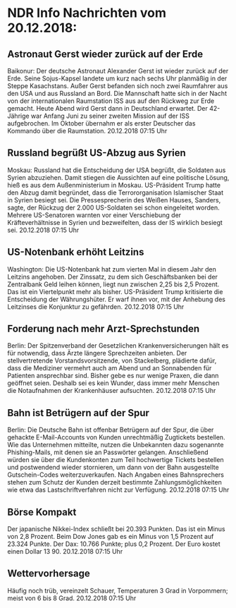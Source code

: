 # NDR Info Nachrichten vom 20.12.2018:


## Astronaut Gerst wieder zurück auf der Erde
Baikonur: Der deutsche Astronaut Alexander Gerst ist wieder zurück auf der Erde. Seine Sojus-Kapsel landete um kurz nach sechs Uhr planmäßig in der Steppe Kasachstans. Außer Gerst befanden sich noch zwei Raumfahrer aus den USA und aus Russland an Bord. Die Mannschaft hatte sich in der Nacht von der internationalen Raumstation ISS aus auf den Rückweg zur Erde gemacht. Heute Abend wird Gerst dann in Deutschland erwartet. Der 42-Jährige war Anfang Juni zu seiner zweiten Mission auf der ISS aufgebrochen. Im Oktober übernahm er als erster Deutscher das Kommando über die Raumstation. 20.12.2018 07:15 Uhr 

## Russland begrüßt US-Abzug aus Syrien
Moskau: Russland hat die Entscheidung der USA begrüßt, die Soldaten aus Syrien abzuziehen. Damit stiegen die Aussichten auf eine politische Lösung, hieß es aus dem Außenministerium in Moskau. US-Präsident Trump hatte den Abzug damit begründet, dass die Terrororganisation Islamischer Staat in Syrien besiegt sei. Die Pressesprecherin des Weißen Hauses, Sanders, sagte, der Rückzug der 2.000 US-Soldaten sei schon eingeleitet worden. Mehrere US-Senatoren warnten vor einer Verschiebung der Kräfteverhältnisse in Syrien und bezweifelten, dass der IS wirklich besiegt sei. 20.12.2018 07:15 Uhr 

## US-Notenbank erhöht Leitzins
Washington:	Die US-Notenbank hat zum vierten Mal in diesem Jahr den Leitzins angehoben. Der Zinssatz, zu dem sich Geschäftsbanken bei der Zentralbank Geld leihen können, liegt nun zwischen 2,25 bis 2,5 Prozent. Das ist ein Viertelpunkt mehr als bisher. US-Präsident Trump kritisierte die Entscheidung der Währungshüter. Er warf ihnen vor, mit der Anhebung des Leitzinses die Konjunktur zu gefährden. 20.12.2018 07:15 Uhr 

## Forderung nach mehr Arzt-Sprechstunden
Berlin: Der Spitzenverband der Gesetzlichen Krankenversicherungen hält es für notwendig, dass Ärzte längere Sprechzeiten anbieten. Der stellvertretende Vorstandsvorsitzende, von Stackelberg, plädierte dafür, dass die Mediziner vermehrt auch am Abend und an Sonnabenden für Patienten ansprechbar sind. Bisher gebe es nur wenige Praxen, die dann geöffnet seien. Deshalb sei es kein Wunder, dass immer mehr Menschen die Notaufnahmen der Krankenhäuser aufsuchten. 20.12.2018 07:15 Uhr 

## Bahn ist Betrügern auf der Spur
Berlin: Die Deutsche Bahn ist offenbar Betrügern auf der Spur, die über gehackte E-Mail-Accounts von Kunden unrechtmäßig Zugtickets bestellen. Wie das Unternehmen mitteilte, nutzen die Unbekannten dazu sogenannte Phishing-Mails, mit denen sie an Passwörter gelangen. Anschließend würden sie über die Kundenkonten zum Teil hochwertige Tickets bestellen und postwendend wieder stornieren, um dann von der Bahn ausgestellte Gutschein-Codes weiterzuverkaufen. Nach Angaben eines Bahnsprechers stehen zum Schutz der Kunden derzeit bestimmte Zahlungsmöglichkeiten wie etwa das Lastschriftverfahren nicht zur Verfügung. 20.12.2018 07:15 Uhr 

## Börse Kompakt
Der japanische Nikkei-Index schließt bei 20.393  Punkten. Das ist ein Minus von 2,8 Prozent. Beim Dow Jones gab es ein Minus von 1,5 Prozent auf 23.324  Punkte. Der Dax:			10.766 Punkte; plus 0,2 Prozent. Der Euro kostet einen Dollar 13 90. 20.12.2018 07:15 Uhr 

## Wettervorhersage
Häufig noch trüb, vereinzelt Schauer, Temperaturen 3 Grad in Vorpommern; meist von 6 bis 8 Grad. 20.12.2018 07:15 Uhr 
